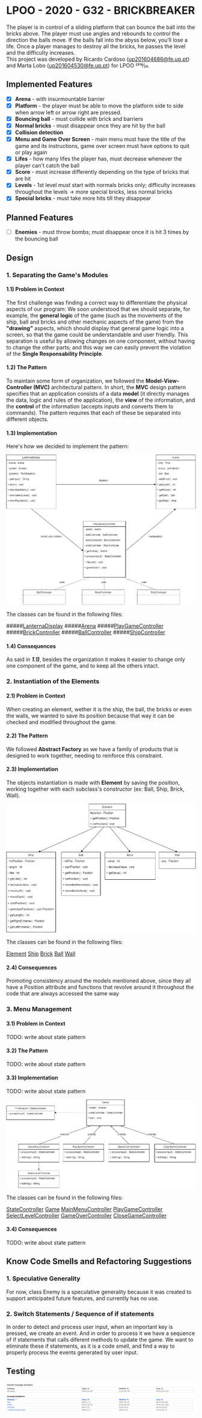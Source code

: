 # LPOO - 2020 - G32 - BRICKBREAKER

The player is in control of a sliding platform that can bounce the ball into the bricks above. The player must use angles and rebounds to control the direction the balls move. If the balls fall into the abyss below, you’ll lose a life. Once a player manages to destroy all the bricks, he passes the level and the difficulty increases.  
This project was developed by Ricardo Cardoso (up201604686@fe.up.pt) and Marta Lobo (up201604530@fe.up.pt) for LPOO 2019⁄20.


## Implemented Features
- [x] **Arena** - with insurmountable barrier
- [x] **Platform** - the player must be able to move the platform side to side when arrow left or arrow right are pressed.
- [x] **Bouncing ball** - must collide with brick and barriers
- [x] **Normal bricks** - must disappear once they are hit by the ball
- [x] **Collision detection** 
- [x] **Menu and Game Over Screen** - main menu must have the title of the game and its instructions, game over screen must have options to quit or play again
- [x] **Lifes** - how many lifes the player has, must decrease whenever the player can't catch the ball
- [x] **Score** - must increase differently depending on the type of bricks that are hit 
- [x] **Levels** - 1st level must start with normals bricks only; difficulty increases throughout the levels -> more special bricks, less normal bricks
- [x] **Special bricks** - must take more hits till they disappear 

## Planned Features
- [ ] **Enemies** - must throw bombs; must disappear once it is hit 3 times by the bouncing ball


## Design 
### 1. Separating the Game's Modules
#### 1.1) Problem in Context
The first challenge was finding a correct way to differentiate the physical aspects of our program: 
We soon understood that we should separate, for example, the **general logic** of the game (such as the movements of the ship, ball and bricks and other mechanic aspects of the game) from the **"drawing"** aspects, which should display that general game logic into a screen, so that the game could be understandable and user friendly. 
This separation is useful by allowing changes on one component, without having to change the other parts; and this way we can easily prevent the violation of the **Single Responsability Principle**.

#### 1.2) The Pattern
To maintain some form of organization, we followed the **Model-View-Controller (MVC)** architectural pattern.
In short, the **MVC** design pattern specifies that an application consists of a data **model** (it directly manages the data, logic and rules of the application),
the **view** of the information, and the **control** of the information (accepts inputs and converts them to commands). 
The pattern requires that each of these be separated into different objects. 

#### 1.3) Implementation
Here's how we decided to implement the pattern:

![mvc](mvc.png) 

The classes can be found in the following files:

#####[LanternaDisplay](../src/main/java/View/LanternaDisplay.java)
#####[Arena](../src/main/java/Model/Arena.java)
#####[PlayGameController](../src/main/java/Controller/PlayGameController.java)
#####[BrickController](../src/main/java/View/LanternaDisplay.java)
#####[BallController](../src/main/java/View/LanternaDisplay.java)
#####[ShipController](../src/main/java/View/LanternaDisplay.java)

#### 1.4) Consequences
As said in _**1.1)**_, besides the organization it makes it easier to change only one component of the game, and to keep all the others intact.

### 2. Instantiation of the Elements
#### 2.1) Problem in Context 
When creating an element, wether it is the ship, the ball, the bricks or even the walls, we wanted to save its position because that way it can be checked and modified throughout the game.

#### 2.2) The Pattern
We followed **Abstract Factory** as we have a family of products that is designed to work together, needing to reinforce this constraint.

#### 2.3) Implementation
The objects instantiation is made with **Element** by saving the position, working together with each subclass's constructor (ex: Ball, Ship, Brick, Wall). 

![element](element.png) 

The classes can be found in the following files:

[Element](../src/main/java/Model/Element.java)
[Ship](../src/main/java/Model/Ship.java)
[Brick](../src/main/java/Model/Brick.java)
[Ball](../src/main/java/Model/Ball.java)
[Wall](../src/main/java/Model/Wall.java)


#### 2.4) Consequences
Promoting consistency around the models mentioned above, since they all have a Position attribute and functions that revolve around it throughout the code that are always accessed the same way

### 3. Menu Management
#### 3.1) Problem in Context 
TODO: write about state pattern
#### 3.2) The Pattern
TODO: write about state pattern
#### 3.3) Implementation
TODO: write about state pattern

![state](state.png) 

The classes can be found in the following files:

[StateController](../src/main/java/Controller/StateController.java)
[Game](../src/main/java/Controller/Game.java)
[MainMenuController](../src/main/java/Controller/MainMenuController.java)
[PlayGameController](../src/main/java/Controller/PlayGameController.java)
[SelectLevelController](../src/main/java/Controller/SelectLevelController.java)
[GameOverController](../src/main/java/Controller/GameOverController.java)
[CloseGameController](../src/main/java/Controller/CloseGameController.java)

#### 3.4) Consequences
TODO: write about state pattern

## Know Code Smells and Refactoring Suggestions 
### 1. Speculative Generality
For now, class Enemy is a speculative generality because it was created to support anticipated future features, and currently has no use.

### 2. Switch Statements / Sequence of if statements
In order to detect and process user input, when an important key is pressed, we create an event. 
And in order to process it we have a sequence of if statements that calls diferent methods to update the game. We want to eliminate these if statements, as it is a code smell, and find a way to properly process the events generated by user input.

## Testing
![coveragereport](coverage.png) 

